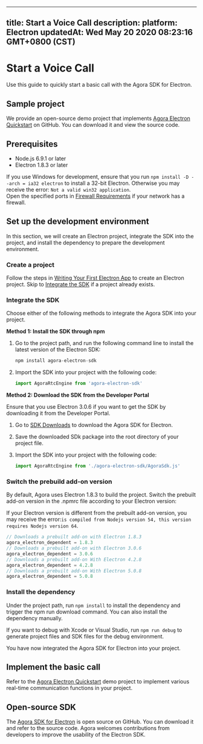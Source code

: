
---
title: Start a Voice Call
description: 
platform: Electron
updatedAt: Wed May 20 2020 08:23:16 GMT+0800 (CST)
---
# Start a Voice Call
Use this guide to quickly start a basic call with the Agora SDK for Electron.

## Sample project

We provide an open-source demo project that implements [Agora Electron Quickstart](https://github.com/AgoraIO-Community/Agora-Electron-Quickstart) on GitHub. You can download it and view the source code.

## Prerequisites

* Node.js 6.9.1 or later
* Electron 1.8.3 or later

<div class="alert note">If you use Windows for development, ensure that you run <code>npm install -D --arch = ia32 electron</code> to install a 32-bit Electron. Otherwise you may receive the error: <code>Not a valid win32 application</code>.</div>
<div class="alert note">Open the specified ports in <a href="https://docs.agora.io/cn/Agora%20Platform/firewall?platform=All%20Platforms">Firewall Requirements</a> if your network has a firewall.</div>

## Set up the development environment

In this section, we will create an Electron project, integrate the SDK into the project, and install the dependency to prepare the development environment.

### Create a project

Follow the steps in [Writing Your First Electron App](https://electronjs.org/docs/tutorial/first-app) to create an Electron project. Skip to [Integrate the SDK](#integrate_sdk) if a project already exists.

<a name="integrate_sdk"></a>
### Integrate the SDK

Choose either of the following methods to integrate the Agora SDK into your project.

**Method 1: Install the SDK through npm**

1. Go to the project path, and run the following command line to install the latest version of the Electron SDK:

	```javascript
    npm install agora-electron-sdk
    ```
	
2. Import the SDK into your project with the following code:

	```javascript
    import AgoraRtcEngine from 'agora-electron-sdk'
    ```

**Method 2: Download the SDK from the Developer Portal**

<div class="alert note">Ensure that you use Electron 3.0.6 if you want to get the SDK by downloading it from the Developer Portal.</div>

1. Go to [SDK Downloads](https://docs.agora.io/cn/Agora%20Platform/downloads) to download the Agora SDK for Electron.
2. Save the downloaded SDk package into the root directory of your project file.
3. Import the SDK into your project with the following code:

	```javascript
    import AgoraRtcEngine from './agora-electron-sdk/AgoraSdk.js'
    ```

### Switch the prebuild add-on version

By default, Agora uses Electron 1.8.3 to build the project. Switch the prebuilt add-on version in the .npmrc file according to your Electron version:

<div class="alert note">If your Electron version is different from the prebuilt add-on version, you may receive the error:<code>is compiled from Nodejs version 54, this version requires Nodejs version 64</code>.</div>

```javascript
// Downloads a prebuilt add-on with Electron 1.8.3
agora_electron_dependent = 1.8.3
// Downloads a prebuilt add-on with Electron 3.0.6
agora_electron_dependent = 3.0.6
// Downloads a prebuilt add-on With Electron 4.2.8
agora_electron_dependent = 4.2.8
// Downloads a prebuilt add-on With Electron 5.0.8
agora_electron_dependent = 5.0.8
```

### Install the dependency

Under the project path, run `npm install` to install the dependency and trigger the npm run download command. You can also install the dependency manually.

If you want to debug with Xcode or Visual Studio, run `npm run debug` to generate project files and SDK files for the debug environment.

You have now integrated the Agora SDK for Electron into your project.

## Implement the basic call

Refer to the [Agora Electron Quickstart](https://github.com/AgoraIO-Community/Agora-Electron-Quickstart) demo project to implement various real-time communication functions in your project.

## Open-source SDK

The [Agora SDK for Electron](https://www.npmjs.com/package/agora-electron-sdk) is open source on GitHub. You can download it and refer to the source code. Agora welcomes contributions from developers to improve the usability of the Electron SDK.
